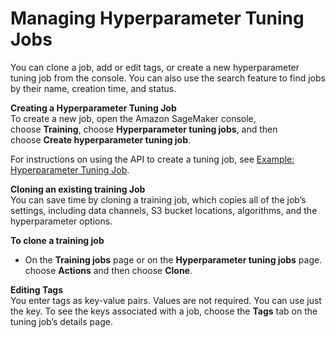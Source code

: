 # Managing Hyperparameter Tuning Jobs<a name="multiple-algorithm-hpo-manage-tuning-jobs"></a>

 You can clone a job, add or edit tags, or create a new hyperparameter tuning job from the console\. You can also use the search feature to find jobs by their name, creation time, and status\. 

**Creating a Hyperparameter Tuning Job**  
To create a new job, open the Amazon SageMaker console, choose **Training**, choose **Hyperparameter tuning jobs**, and then choose **Create hyperparameter tuning job**\. 

 For instructions on using the API to create a tuning job, see [Example: Hyperparameter Tuning Job](automatic-model-tuning-ex.html)\. 

**Cloning an existing training Job**  
 You can save time by cloning a training job, which copies all of the job’s settings, including data channels, S3 bucket locations, algorithms, and the hyperparameter options\. 

 **To clone a training job** 
+ On the **Training jobs** page or on the **Hyperparameter tuning jobs** page\. choose **Actions** and then choose **Clone**\.  

**Editing Tags**  
 You enter tags as key\-value pairs\. Values are not required\. You can use just the key\. To see the keys associated with a job, choose the **Tags** tab on the tuning job’s details page\. 